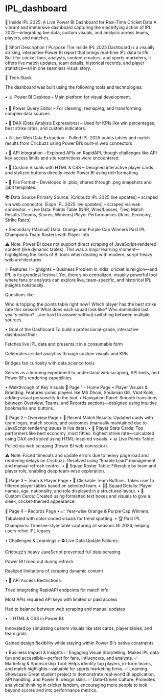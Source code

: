 # IPL_dashboard

🏏 Inside IPL 2025: A Live Power BI Dashboard for Real-Time Cricket Data
A vibrant and immersive dashboard capturing the electrifying action of IPL 2025—integrating live data, custom visuals, and analysis across teams, players, and matches.

🎯 Short Description / Purpose
The Inside IPL 2025 Dashboard is a visually striking, interactive Power BI report that brings real-time IPL data to life. Built for cricket fans, analysts, content creators, and sports marketers, it offers live match updates, team details, historical records, and player statistics—all in one seamless visual story.

🧰 Tech Stack

The dashboard was built using the following tools and technologies:

• 📊 Power BI Desktop – Main platform for visual development.

• 🔄 Power Query Editor – For cleaning, reshaping, and transforming complex data sources.

• 🧠 DAX (Data Analysis Expressions) – Used for KPIs like win percentages, best strike rates, and custom indicators.

• 🌐 Live Web Data Extraction – Pulled IPL 2025 points tables and match results from Cricbuzz using Power BI’s built-in web connectors.

• 🔗 API Integration – Explored APIs on RapidAPI, though challenges like API key access limits and site restrictions were encountered.

• 🎨 Custom Visuals with HTML & CSS – Designed interactive player cards and stylized buttons directly inside Power BI using rich formatting.

• 📁 File Format – Developed in .pbix, shared through .png snapshots and .pbit templates.


📚 Data Source
Primary Source: [Cricbuzz IPL 2025 live updates] – scraped via web connector.
                [Espn IPL 2025 live updates] – scraped via web connector.
• Live Data:
Points Table (NRR, Wins/Losses, Ties)
Match Results (Teams, Scores, Winners)
Player Performances (Runs, Economy, Strike Rates)

• Secondary (Manual) Data:
Orange and Purple Cap Winners
Past IPL Champions
Team Rosters with Player Info

⚠️ Note: Power BI does not support direct scraping of JavaScript-rendered content (like dynamic tables). This was a major learning moment—highlighting the limits of BI tools when dealing with modern, script-heavy web architectures.

✨ Features / Highlights
• Business Problem
In India, cricket is religion—and IPL is its grandest festival. Yet, there’s no centralized, visually powerful tool where fans or analysts can explore live, team-specific, and historical IPL insights holistically.

Questions like:

Who is topping the points table right now?
Which player has the best strike rate this season?
What does each squad look like?
Who dominated last year’s edition?
…are hard to answer without switching between multiple sources.

• Goal of the Dashboard
To build a professional-grade, interactive dashboard that:

Fetches live IPL data and presents it in a consumable form

Celebrates cricket analytics through custom visuals and KPIs

Bridges fan curiosity with data science tools

Serves as a learning experiment to understand web scraping, API limits, and Power BI's rendering capabilities

• Walkthrough of Key Visuals
🔹 Page 1 – Home Page
• Player Visuals & Branding: Features iconic players like MS Dhoni, Shubman Gill, Virat Kohli, adding visual personality to the tool.
• Navigation Panel: Smooth transitions between Overview, Teams, and Records sections—designed using intuitive bookmarks and buttons.

🔹 Page 2 – Overview Page
• 📅 Recent Match Results: Updated cards with team logos, match scores, and outcomes (manually maintained due to JavaScript rendering issues in live data).
• 🧮 Player Stats Cards: Top performers like best economy, most fifties, highest strike rate—calculated using DAX and styled using HTML-inspired visuals.
• 📊 Live Points Table: Pulled via web scraping (Power BI web connector).

⚠️ Note: Faced timeouts and update errors due to heavy page load and rendering delays on Cricbuzz. Resolved using “Enable Load” management and manual refresh control.
• 👥 Squad Roster Table: Filterable by team and player role, enabling deep team-wise exploration.

🔹 Page 3 – Team & Player Page
• 🔘 Clickable Team Buttons: Takes user to filtered player tables based on selected team.
• 🧑‍✈️ Squad Details: Player names, age, nationality, and role displayed in a structured layout.
• 🎨 Custom Cards: Created using formatted text boxes and visuals to give a sleek, cricket-themed appearance.

🔹 Page 4 – Records Page
• 📈 Year-wise Orange & Purple Cap Winners: Tabulated with color-coded visuals for trend spotting.
• 🏆 Past IPL Champions: Timeline-style table capturing all seasons till 2024, helping users relive IPL legacy.

• Challenges & Learnings
• ⛔ Live Data Update Failures:

Cricbuzz’s heavy JavaScript prevented full data scraping

Power BI timed out during refresh

Realized limitations of scraping dynamic content

• 🔐 API Access Restrictions:

Tried integrating RapidAPI endpoints for match info

Most APIs required API keys with limited or paid access

Had to balance between web scraping and manual updates

• 💡 HTML & CSS in Power BI:

Innovated by simulating custom visuals like stat cards, player tables, and team grids

Gained design flexibility while staying within Power BI’s native constraints

• Business Impact & Insights
✅ Engaging Visual Storytelling: Makes IPL data fun and accessible—perfect for fans, influencers, and analysts.
✅ Marketing & Sponsorship Tool: Helps identify top players, in-form teams, and match highlights—valuable for sports marketing firms.
✅ Learning Showcase: Great student project to demonstrate real-world BI application, API handling, and Power BI design skills.
✅ Data-Driven Culture: Promotes analytical thinking in cricket fandom, encouraging more people to look beyond scores and into performance metrics.
